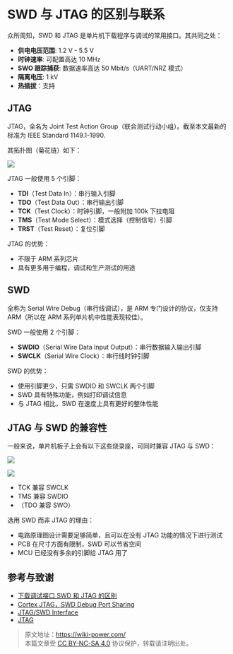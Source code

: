 # SWD 与 JTAG 的区别与联系

众所周知，SWD 和 JTAG 是单片机下载程序与调试的常用接口。其共同之处：

- **供电电压范围**: 1.2 V - 5.5 V
- **时钟速率**: 可配置高达 10 MHz
- **SWO 跟踪捕获**: 数据速率高达 50 Mbit/s（UART/NRZ 模式）
- **隔离电压**: 1 kV
- **热插拔**：支持

## JTAG

JTAG，全名为 Joint Test Action Group（联合测试行动小组）。截至本文最新的标准为 IEEE Standard 1149.1-1990.

其拓扑图（菊花链）如下：

![](https://f004.backblazeb2.com/file/wiki-media/img/20210209191921.png)

JTAG 一般使用 5 个引脚：

- **TDI**（Test Data In）：串行输入引脚
- **TDO**（Test Data Out）：串行输出引脚
- **TCK**（Test Clock）：时钟引脚，一般附加 100k 下拉电阻
- **TMS**（Test Mode Select）：模式选择（控制信号）引脚
- **TRST**（Test Reset）：复位引脚

JTAG 的优势：

- 不限于 ARM 系列芯片
- 具有更多用于编程，调试和生产测试的用途

## SWD

全称为 Serial Wire Debug（串行线调试），是 ARM 专门设计的协议，仅支持 ARM（所以在 ARM 系列单片机中性能表现较佳）。

SWD 一般使用 2 个引脚：

- **SWDIO**（Serial Wire Data Input Output）：串行数据输入输出引脚
- **SWCLK**（Serial Wire Clock）：串行线时钟引脚

SWD 的优势：

- 使用引脚更少，只需 SWDIO 和 SWCLK 两个引脚
- SWD 具有特殊功能，例如打印调试信息
- 与 JTAG 相比，SWD 在速度上具有更好的整体性能

## JTAG 与 SWD 的兼容性

一般来说，单片机板子上会有以下这些烧录座，可同时兼容 JTAG 与 SWD：

![](https://f004.backblazeb2.com/file/wiki-media/img/20210210122923.jpg)

![](https://f004.backblazeb2.com/file/wiki-media/img/20210210123714.png)

- TCK 兼容 SWCLK
- TMS 兼容 SWDIO
- （TDO 兼容 SWO）

选用 SWD 而非 JTAG 的理由：

- 电路原理图设计需要足够简单，且可以在没有 JTAG 功能的情况下进行测试
- PCB 在尺寸方面有限制，SWD 可以节省空间
- MCU 已经没有多余的引脚给 JTAG 用了

## 参考与致谢

- [下载调试接口 SWD 和 JTAG 的区别](https://mp.weixin.qq.com/s/MW57t266yvv6TOweeFEUVA)
- [Cortex JTAG，SWD Debug Port Sharing](https://southlife.tistory.com/107)
- [JTAG/SWD Interface](https://www.keil.com/support/man/docs/ulinkplus/ulinkplus_jtagswd_interface.htm)
- [JTAG](https://en.wikipedia.org/wiki/JTAG)

> 原文地址：<https://wiki-power.com/>  
> 本篇文章受 [CC BY-NC-SA 4.0](https://creativecommons.org/licenses/by/4.0/deed.zh) 协议保护，转载请注明出处。
